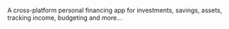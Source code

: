 A cross-platform personal financing app for investments, savings, assets, tracking income, budgeting and more...
